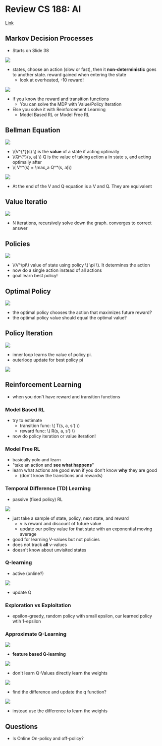 # Review CS 188: AI

[Link](https://docs.google.com/presentation/d/1KVQq4llaJA7beVuIhE-8DvFKbq1w5Hdtjuzv4nYkJZc/edit?usp=sharing)

## Markov Decision Processes
* Starts on Slide 38

![](https://i.imgur.com/Kj265qE.png)

* states, choose an action (slow or fast), then it __non-deterministic__ goes to another state. reward gained when entering the state
    * look at overheated, -10 reward!


![](https://i.imgur.com/k3mmXTH.png)

* If you know the reward and transition functions
    * You can solve the MDP with Value/Policy Iteration
* Else you solve it with Reinforcement Learning
    * Model Based RL or Model Free RL

## Bellman Equation

![](https://i.imgur.com/0rCUf7s.png)

* \\(V^{*}(s) \\) is the __value__ of a state if acting optimally
* \\(Q^{*}(s, a) \\) Q is the value of taking action a in state s, and acting optimally after
* \\( V^\*(s) = \max_a Q^\*(s, a)\\)

![](https://i.imgur.com/CWULp54.png)

* At the end of the V and Q equation is a V and Q. They are equivalent

## Value Iteratio

![](https://i.imgur.com/Wao7fpm.png)

* N iterations, recursively solve down the graph. converges to correct answer

## Policies

![](https://i.imgur.com/QmLvPp1.png)

* \\(V^\pi\\) value of state using policy \\( \pi \\). It determines the action
* now do a single action instead of all actions
* goal learn best policy!

## Optimal Policy

![](https://i.imgur.com/dAdpszv.png)

* the optimal policy chooses the action that maximizes future reward?
* the optimal policy value should equal the optimal value?

## Policy Iteration

![](https://i.imgur.com/gp22GHc.png)

* inner loop learns the value of policy pi.
* outerloop update for best policy pi

![](https://i.imgur.com/EPwLMvg.png)

## Reinforcement Learning
* when you don't have reward and transition functions 
### Model Based RL
* try to estimate
    * transition func: \\( T(s, a, s') \\)
    * reward func: \\( R(s, a, s') \\)
* now do policy iteration or value iteration!

### Model Free RL
* basically yolo and learn
* "take an action and __see what happens__"
* learn what actions are good even if you don't know __why__ they are good
    * (don't know the transitions and rewards)

### Temporal Difference (TD) Learning
* passive (fixed policy) RL

![](https://i.imgur.com/5FRBdk5.png)

* just take a sample of state, policy, next state, and reward
    * v is reward and discount of future value
    * update our policy value for that state with an exponential moving average
* good for learning V-values but not policies
* does not track __all__ v-values
* doesn't know about unvisited states

### Q-learning
* active (online?)

![](https://i.imgur.com/uS6KjNe.png)

* update Q

### Exploration vs Exploitation
* epsilon-greedy, random policy with small epsilon, our learned policy wtih 1-epsilon

### Approximate Q-Learning

![](https://i.imgur.com/w4eNIMu.png)

* __feature based Q-learning__

![](https://i.imgur.com/CoG6arI.png)

* don't learn Q-Values directly learn the weights

![](https://i.imgur.com/x28q7v3.png)

* find the difference and update the q function?

![](https://i.imgur.com/Qc4a7IE.png)

* instead use the difference to learn the weights

## Questions
* Is Online On-policy and off-policy?
